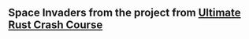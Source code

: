 ## Space Invaders from the project from [Ultimate Rust Crash Course](https://www.udemy.com/course/ultimate-rust-crash-course/)
